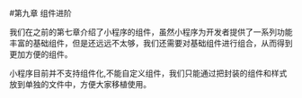 #第九章 组件进阶

我们在之前的第七章介绍了小程序的组件，虽然小程序为开发者提供了一系列功能丰富的基础组件，但是还远远不太够，我们还需要对基础组件进行组合，从而得到更加方便的组件。

小程序目前并不支持组件化,不能自定义组件，我们只能通过把封装的组件和样式放到单独的文件中，方便大家移植使用。

